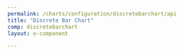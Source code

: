 ```yaml
---
permalink: /charts/configuration/discretebarchart/api
title: "Discrete Bar Chart"
comp: discretebarchart
layout: o-component

---
```

